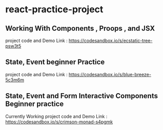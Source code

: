 # react-practice-project

## Working With Components , Proops , and JSX 
project code and Demo Link : https://codesandbox.io/s/ecstatic-tree-psw3t5
## State, Event beginner Practice 
project code and Demo Link : https://codesandbox.io/s/blue-breeze-5c3m6m
## State, Event and Form Interactive Components Beginner practice 
Currently Working project code and Demo Link : https://codesandbox.io/s/crimson-monad-s4pgmk
